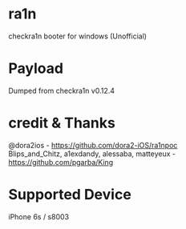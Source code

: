 # ra1n
checkra1n booter for windows (Unofficial)

# Payload
Dumped from checkra1n v0.12.4

# credit & Thanks
@dora2ios - https://github.com/dora2-iOS/ra1npoc <br>
Blips_and_Chitz, a1exdandy, alessaba, matteyeux - https://github.com/pgarba/King

# Supported Device
iPhone 6s / s8003 
